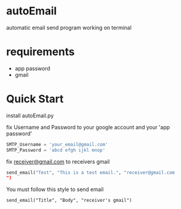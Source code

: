 # autoEmail
automatic email send program working on terminal

# requirements
- app password
- gmail

# Quick Start
install autoEmail.py

fix Username and Password to your google account and your 'app password'
```python
SMTP_Username = 'your_email@gmail.com'
SMTP_Password = 'abcd efgh ijkl mnop'
```

fix receiver@gmail.com to receivers gmail
```python
send_email("Test", "This is a test email.", "receiver@gmail.com
")
```

You must follow this style to send email
```
send_email("Title", "Body", "receiver's gmail")
```

